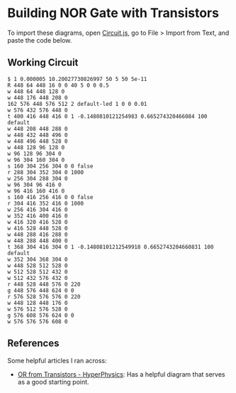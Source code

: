 # Building NOR Gate with Transistors

To import these diagrams, open [Circuit.js](https://www.falstad.com/circuit/circuitjs.html), go to File > Import from Text, and paste the code below. 

## Working Circuit

```
$ 1 0.000005 10.20027730826997 50 5 50 5e-11
R 448 64 448 16 0 0 40 5 0 0 0.5
w 448 64 448 128 0
w 448 176 448 208 0
162 576 448 576 512 2 default-led 1 0 0 0.01
w 576 432 576 448 0
t 400 416 448 416 0 1 -0.1480810121254983 0.665274320466084 100 default
w 448 208 448 288 0
w 448 432 448 496 0
w 448 496 448 528 0
w 448 128 96 128 0
w 96 128 96 304 0
w 96 304 160 304 0
s 160 304 256 304 0 0 false
r 288 304 352 304 0 1000
w 256 304 288 304 0
w 96 304 96 416 0
w 96 416 160 416 0
s 160 416 256 416 0 0 false
r 304 416 352 416 0 1000
w 256 416 304 416 0
w 352 416 400 416 0
w 416 320 416 528 0
w 416 528 448 528 0
w 448 288 416 288 0
w 448 288 448 400 0
t 368 304 416 304 0 1 -0.14808101212549918 0.6652743204660831 100 default
w 352 304 368 304 0
w 448 528 512 528 0
w 512 528 512 432 0
w 512 432 576 432 0
r 448 528 448 576 0 220
g 448 576 448 624 0 0
r 576 528 576 576 0 220
w 448 128 448 176 0
w 576 512 576 528 0
g 576 608 576 624 0 0
w 576 576 576 608 0
```

## References

Some helpful articles I ran across:

- [OR from Transistors - HyperPhysics](http://hyperphysics.phy-astr.gsu.edu/hbase/Electronic/trangate.html#c2): Has a helpful diagram that serves as a good starting point.
